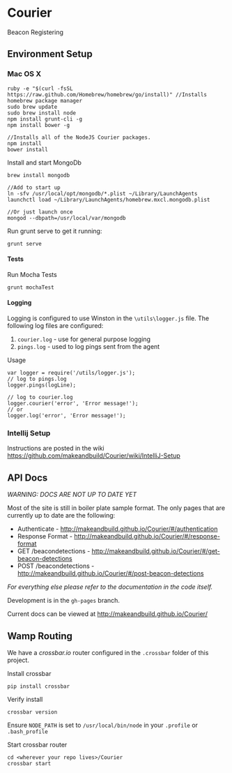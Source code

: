 Courier
=======

Beacon Registering 

## Environment Setup

### Mac OS X 

```
ruby -e "$(curl -fsSL https://raw.github.com/Homebrew/homebrew/go/install)" //Installs homebrew package manager
sudo brew update
sudo brew install node
npm install grunt-cli -g
npm install bower -g

//Installs all of the NodeJS Courier packages.
npm install
bower install
```

Install and start MongoDb

```
brew install mongodb

//Add to start up
ln -sfv /usr/local/opt/mongodb/*.plist ~/Library/LaunchAgents
launchctl load ~/Library/LaunchAgents/homebrew.mxcl.mongodb.plist

//Or just launch once
mongod --dbpath=/usr/local/var/mongodb

```

Run grunt serve to get it running:

```
grunt serve
```

#### Tests

Run Mocha Tests
```
grunt mochaTest
```

#### Logging
Logging is configured to use Winston in the ```\utils\logger.js``` file.  The following log files are configured:
 1. ```courier.log``` - use for general purpose logging
 1. ```pings.log``` - used to log pings sent from the agent
 
Usage
```
var logger = require('/utils/logger.js');
// log to pings.log
logger.pings(logLine);

// log to courier.log
logger.courier('error', 'Error message!');
// or
logger.log('error', 'Error message!');

```
 

### Intellij Setup
Instructions are posted in the wiki https://github.com/makeandbuild/Courier/wiki/IntelliJ-Setup

## API Docs
*WARNING: DOCS ARE NOT UP TO DATE YET*

Most of the site is still in boiler plate sample format.  The only pages that are currently up to date are the following:

* Authenticate - http://makeandbuild.github.io/Courier/#/authentication
* Response Format - http://makeandbuild.github.io/Courier/#/response-format
* GET /beacondetections - http://makeandbuild.github.io/Courier/#/get-beacon-detections
* POST /beacondetections - http://makeandbuild.github.io/Courier/#/post-beacon-detections

_For everything else please refer to the documentation in the code itself._

Development is in the ```gh-pages``` branch.

Current docs can be viewed at http://makeandbuild.github.io/Courier/

## Wamp Routing
We have a _crossbar.io_ router configured in the ```.crossbar``` folder of this project.

Install crossbar
```
pip install crossbar
```
Verify install
```
crossbar version
```
Ensure ```NODE_PATH``` is set to ```/usr/local/bin/node``` in your ```.profile``` or ```.bash_profile```

Start crossbar router
```
cd <wherever your repo lives>/Courier
crossbar start
```


